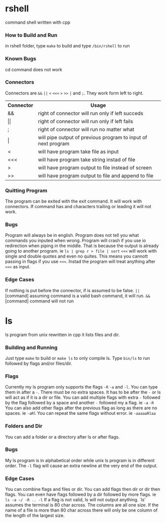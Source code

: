 # rshell
command shell written with cpp

### How to Build and Run
in rshell folder, type `make` to build and type `/bin/rshell` to run 

### Known Bugs
cd command does not work 

### Connectors 
Connectors are `&&` `||` `<` `<<<` `>` `>>` `|` and `;`.
They work form left to right.
<table>
	<tr>
    		<th>Connector</th>
	    	<th>Usage</th>
	</tr>
	<tr>
		<td>&&</td>
		<td>right of connector will run only if left succeds</td>
	</tr>
	</tr>
		<td>||</td>
		<td>right of connector will run only if left fails</td>
	</tr>
	<tr>
		<td>;</td>
		<td>right of connector will run no matter what</td>
	</tr>
	<tr>
		<td>|</td>
		<td>will pipe output of previous program to input of next program</td>
	</tr>
	<tr>
		<td><</td>
		<td>will have program take file as input</td>
	</tr>
	<tr>
		<td><<<</td>
		<td>will have program take string instad of file</td>
	</tr>
	<tr>
		<td>></td>
		<td>will have program output to file instead of screen</td>
	</tr>
	<tr>
		<td>>></td>
		<td>will have program output to file and append to file</td>
	</tr>
</table>

### Quitting Program 
The program can be exited with the exit command.
It will work with connectors. 
If command has and characters trailing or leading it will not work. 

### Bugs
Program will always be in english.
Program does not tell you what commands you inputed when wrong.
Program will crash if you use io redirection when piping in the middle.
That is because the output is already going to another program.
ie `ls | grep r > file | sort`
`<<<` will work with single and double quotes and even no quites.
This means you cannott passing in flags if you use `<<<`.
Instad the program will treat anything after `<<<` as input.

### Edge Cases
If nothing is put before the connector, if is assumed to be false.
`||` [command] assuming command is a valid bash command, it will run. 
`&&` [command] command will not run 

# ls
ls program from unix rewritten in cpp it lists files and dir.

### Building and Running
Just type `make` to build or `make ls` to only compile ls.
Type `bin/ls` to run followed by flags and/or files/dir.

### Flags
Currently my ls program only supports the flags `-R` `-a` and `-l`.
You can type them in after a `-`.
There must be no extra spaces.
It has to be after the `-` or ls will act as if it is a dir or file.
You can add multiple flags with extra `-` followed by the flag followed by a space and another `-` followed my a flag.
ie `-a` `-R`
You can also add other flags after the previous flag as long as there are no spaces.
ie `-aRl`
You can repeat the same flags without error. 
ie `-aaaaaRlaa`

### Folders and Dir
You can add a folder or a directory after ls or after flags.

### Bugs
My ls program is in alphabetical order while unix ls program is in different order.
The `-l` flag will cause an extra newline at the very end of the output.

### Edge Cases
You can combine flags and files or dir. 
You can add flags then dir or dir then flags. 
You can even have flags followed by a dir followed by more flags.
ie `ls -a ~/ -R .. -l`
If a flag is not valid, ls will not output anything.
`ls' assumes the terminal is 80 char across.
The columns are all one size.
If the name of a file is more than 80 char across there will only be one column of the length of the largest size.


